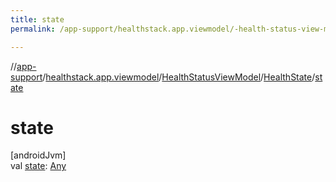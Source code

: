 ```yaml
---
title: state
permalink: /app-support/healthstack.app.viewmodel/-health-status-view-model/-health-state/state.html

---
```

//[app-support](../../../../index.html)/[healthstack.app.viewmodel](../../index.html)/[HealthStatusViewModel](../index.html)/[HealthState](index.html)/[state](state.html)



# state



[androidJvm]\
val [state](state.html): [Any](https://kotlinlang.org/api/latest/jvm/stdlib/kotlin/-any/index.html)





